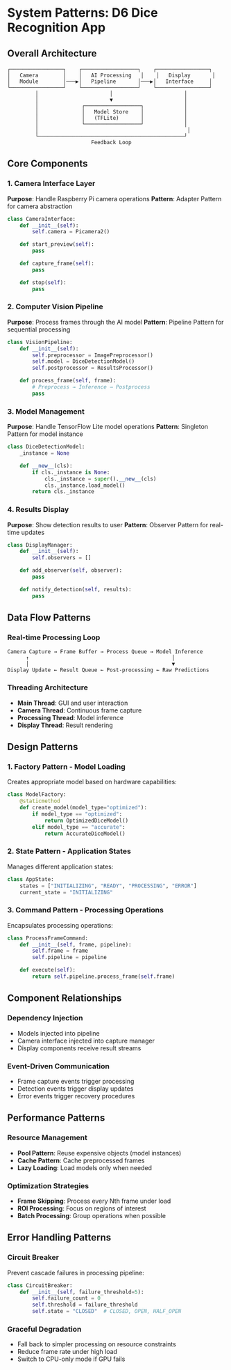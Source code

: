 # System Patterns: D6 Dice Recognition App

## Overall Architecture

```
┌─────────────────┐    ┌──────────────────┐    ┌─────────────────┐
│   Camera        │    │   AI Processing   │    │   Display       │
│   Module        │───▶│   Pipeline       │───▶│   Interface     │
└─────────────────┘    └──────────────────┘    └─────────────────┘
         │                       │                       │
         │                       ▼                       │
         │              ┌──────────────────┐             │
         │              │   Model Store    │             │
         │              │   (TFLite)       │             │
         │              └──────────────────┘             │
         │                                                │
         └───────────────────────────────────────────────┘
                           Feedback Loop
```

## Core Components

### 1. Camera Interface Layer

**Purpose**: Handle Raspberry Pi camera operations
**Pattern**: Adapter Pattern for camera abstraction

```python
class CameraInterface:
    def __init__(self):
        self.camera = Picamera2()

    def start_preview(self):
        pass

    def capture_frame(self):
        pass

    def stop(self):
        pass
```

### 2. Computer Vision Pipeline

**Purpose**: Process frames through the AI model
**Pattern**: Pipeline Pattern for sequential processing

```python
class VisionPipeline:
    def __init__(self):
        self.preprocessor = ImagePreprocessor()
        self.model = DiceDetectionModel()
        self.postprocessor = ResultsProcessor()

    def process_frame(self, frame):
        # Preprocess → Inference → Postprocess
        pass
```

### 3. Model Management

**Purpose**: Handle TensorFlow Lite model operations
**Pattern**: Singleton Pattern for model instance

```python
class DiceDetectionModel:
    _instance = None

    def __new__(cls):
        if cls._instance is None:
            cls._instance = super().__new__(cls)
            cls._instance.load_model()
        return cls._instance
```

### 4. Results Display

**Purpose**: Show detection results to user
**Pattern**: Observer Pattern for real-time updates

```python
class DisplayManager:
    def __init__(self):
        self.observers = []

    def add_observer(self, observer):
        pass

    def notify_detection(self, results):
        pass
```

## Data Flow Patterns

### Real-time Processing Loop

```
Camera Capture → Frame Buffer → Process Queue → Model Inference
      ↑                                              │
      │                                              ▼
Display Update ← Result Queue ← Post-processing ← Raw Predictions
```

### Threading Architecture

- **Main Thread**: GUI and user interaction
- **Camera Thread**: Continuous frame capture
- **Processing Thread**: Model inference
- **Display Thread**: Result rendering

## Design Patterns

### 1. Factory Pattern - Model Loading

Creates appropriate model based on hardware capabilities:

```python
class ModelFactory:
    @staticmethod
    def create_model(model_type="optimized"):
        if model_type == "optimized":
            return OptimizedDiceModel()
        elif model_type == "accurate":
            return AccurateDiceModel()
```

### 2. State Pattern - Application States

Manages different application states:

```python
class AppState:
    states = ["INITIALIZING", "READY", "PROCESSING", "ERROR"]
    current_state = "INITIALIZING"
```

### 3. Command Pattern - Processing Operations

Encapsulates processing operations:

```python
class ProcessFrameCommand:
    def __init__(self, frame, pipeline):
        self.frame = frame
        self.pipeline = pipeline

    def execute(self):
        return self.pipeline.process_frame(self.frame)
```

## Component Relationships

### Dependency Injection

- Models injected into pipeline
- Camera interface injected into capture manager
- Display components receive result streams

### Event-Driven Communication

- Frame capture events trigger processing
- Detection events trigger display updates
- Error events trigger recovery procedures

## Performance Patterns

### Resource Management

- **Pool Pattern**: Reuse expensive objects (model instances)
- **Cache Pattern**: Cache preprocessed frames
- **Lazy Loading**: Load models only when needed

### Optimization Strategies

- **Frame Skipping**: Process every Nth frame under load
- **ROI Processing**: Focus on regions of interest
- **Batch Processing**: Group operations when possible

## Error Handling Patterns

### Circuit Breaker

Prevent cascade failures in processing pipeline:

```python
class CircuitBreaker:
    def __init__(self, failure_threshold=5):
        self.failure_count = 0
        self.threshold = failure_threshold
        self.state = "CLOSED"  # CLOSED, OPEN, HALF_OPEN
```

### Graceful Degradation

- Fall back to simpler processing on resource constraints
- Reduce frame rate under high load
- Switch to CPU-only mode if GPU fails
